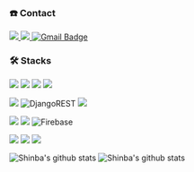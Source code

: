 ### ☎️ Contact

<a href="https://www.instagram.com/shin.b_a/" target="_blank"><img src="https://img.shields.io/badge/Instagram-DD2A7B?style=flat-square&logo=Instagram&logoColor=white"/>
<a href="https://www.facebook.com/wogur6767/" target="_blank"><img src="https://img.shields.io/badge/Facebook-515BD4?style=flat-square&logo=Facebook&logoColor=white"/>
[![Gmail Badge](https://img.shields.io/badge/Gmail-d14836?style=flat-square&logo=Gmail&logoColor=white&link=mailto:tiswogur6767@gmail.com)](mailto:tiswogur6767@gmail.com)


### 🛠️ Stacks

<img src="https://img.shields.io/badge/Html5-E34F26?style=for-the-badge&logo=Html5&logoColor=white"/> <img src="https://img.shields.io/badge/CSS3-1572B6?style=for-the-badge&logo=CSS3&logoColor=white"/> <img src="https://img.shields.io/badge/JavaScript-F7DF1E?style=for-the-badge&logo=JavaScript&logoColor=white"/> <img src="https://img.shields.io/badge/ReactJS-61DAFB?style=for-the-badge&logo=React&logoColor=white"/>  

<img src="https://img.shields.io/badge/Django-092E20?style=for-the-badge&logo=Django&logoColor=white"/> ![DjangoREST](https://img.shields.io/badge/DJANGO-REST-ff1709?style=for-the-badge&logo=django&logoColor=white&color=ff1709&labelColor=gray) <img src="https://img.shields.io/badge/MySQL-4479A1?style=for-the-badge&logo=MySQL&logoColor=white"/> 

  
 <img src="https://img.shields.io/badge/Kotlin-007ACC?style=for-the-badge&logo=Kotlin&logoColor=white"/> <img src="https://img.shields.io/badge/Android-A4C639?style=for-the-badge&logo=Android&logoColor=white"/> ![Firebase](https://img.shields.io/badge/firebase-%23039BE5.svg?style=for-the-badge&logo=firebase)
  
<img src="https://img.shields.io/badge/Python-3776AB?style=for-the-badge&logo=Python&logoColor=white"/> <img src="https://img.shields.io/badge/Java-007396?style=for-the-badge&logo=Java&logoColor=white"/> <img src="https://img.shields.io/badge/C++-00599C?style=for-the-badgee&logo=Cplusplus&logoColor=white"/>

![Shinba's github stats](https://github-readme-stats.vercel.app/api?username=Shin-723&theme=tokyonight&show_icons=true)
![Shinba's github stats](https://github-readme-stats.vercel.app/api/top-langs/?username=Shin-723&show_icons=true&theme=tokyonight&layout=compact)

